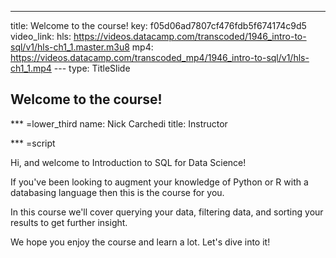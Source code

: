 ---
title: Welcome to the course!
key: f05d06ad7807cf476fdb5f674174c9d5
video_link: 
    hls: https://videos.datacamp.com/transcoded/1946_intro-to-sql/v1/hls-ch1_1.master.m3u8
    mp4: https://videos.datacamp.com/transcoded_mp4/1946_intro-to-sql/v1/hls-ch1_1.mp4
--- type: TitleSlide
## Welcome to the course!


*** =lower_third
name: Nick Carchedi
title: Instructor

*** =script

Hi, and welcome to Introduction to SQL for Data Science!

If you've been looking to augment your knowledge of Python or R with a databasing language then this is the course for you.

In this course we'll cover querying your data, filtering data, and sorting your results to get further insight.

We hope you enjoy the course and learn a lot. Let's dive into it!
